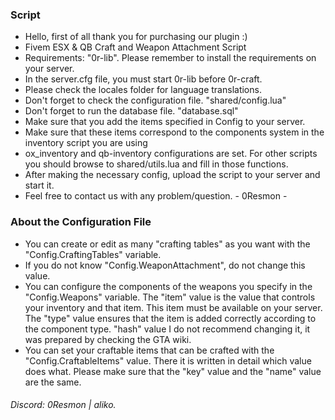 ### Script

- Hello, first of all thank you for purchasing our plugin :)
- Fivem ESX & QB Craft and Weapon Attachment Script
- Requirements: "0r-lib". Please remember to install the requirements on your server.
- In the server.cfg file, you must start 0r-lib before 0r-craft.
- Please check the locales folder for language translations.
- Don't forget to check the configuration file. "shared/config.lua"
- Don't forget to run the database file. "database.sql"
- Make sure that you add the items specified in Config to your server.
- Make sure that these items correspond to the components system in the inventory script you are using
- ox_inventory and qb-inventory configurations are set.
  For other scripts you should browse to shared/utils.lua and fill in those functions.
- After making the necessary config, upload the script to your server and start it.
- Feel free to contact us with any problem/question. - 0Resmon -

### About the Configuration File

- You can create or edit as many "crafting tables" as you want with the "Config.CraftingTables" variable.
- If you do not know "Config.WeaponAttachment", do not change this value.
- You can configure the components of the weapons you specify in the "Config.Weapons" variable. The "item" value is the value that controls your inventory and that item. This item must be available on your server. The "type" value ensures that the item is added correctly according to the component type. "hash" value
  I do not recommend changing it, it was prepared by checking the GTA wiki.
- You can set your craftable items that can be crafted with the "Config.CraftableItems" value. There it is written in detail which value does what. Please make sure that the "key" value and the "name" value are the same.

###### Discord: 0Resmon | aliko.
